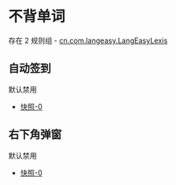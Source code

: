 # 不背单词

存在 2 规则组 - [cn.com.langeasy.LangEasyLexis](/src/apps/cn.com.langeasy.LangEasyLexis.ts)

## 自动签到

默认禁用

- [快照-0](https://i.gkd.li/import/13610321)

## 右下角弹窗

默认禁用

- [快照-0](https://i.gkd.li/import/13759025)

